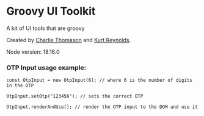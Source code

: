 # Groovy UI Toolkit

A kit of UI tools that are groovy

Created by [Charlie Thomason](https://charliethomason.com) and [Kurt Reynolds](http://kurtreyn.com/).

Node version: 18.16.0

### OTP Input usage example:

```
const OtpInput = new OtpInput(6); // where 6 is the number of digits in the OTP

OtpInput.setOtp("123456"); // sets the correct OTP

OtpInput.renderAndUse(); // render the OTP input to the DOM and use it
```
